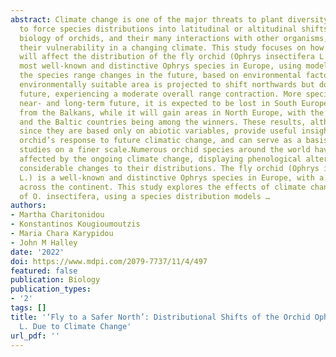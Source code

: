 ```yaml
---
abstract: Climate change is one of the major threats to plant diversity and is expected
  to force species distributions into latitudinal or altitudinal shifts. The complex
  biology of orchids, and their many interactions with other organisms, increases
  their vulnerability in a changing climate. This study focuses on how climatic alterations
  will affect the distribution of the fly orchid (Ophrys insectifera L.), one of the
  most well-known and distinctive Ophrys species in Europe, using models that predict
  the species range changes in the future, based on environmental factors. The orchid’s
  environmentally suitable area is projected to shift northwards but downhill in the
  future, experiencing a moderate overall range contraction. More specifically in
  near- and long-term future, it is expected to be lost in South Europe, especially
  from the Balkans, while it will gain areas in North Europe, with the UK, Scandinavia,
  and the Baltic countries being among the winners. These results, although conservative
  since they are based only on abiotic variables, provide useful insights on the fly
  orchid’s response to future climatic change, and can serve as a basis for further
  studies on a finer scale.Numerous orchid species around the world have already been
  affected by the ongoing climate change, displaying phenological alterations and
  considerable changes to their distributions. The fly orchid (Ophrys insectifera
  L.) is a well-known and distinctive Ophrys species in Europe, with a broad distribution
  across the continent. This study explores the effects of climate change on the range
  of O. insectifera, using a species distribution models …
authors:
- Martha Charitonidou
- Konstantinos Kougioumoutzis
- Maria Chara Karypidou
- John M Halley
date: '2022'
doi: https://www.mdpi.com/2079-7737/11/4/497
featured: false
publication: Biology
publication_types:
- '2'
tags: []
title: '‘Fly to a Safer North’: Distributional Shifts of the Orchid Ophrys insectifera
  L. Due to Climate Change'
url_pdf: ''
---
```

